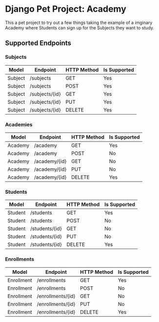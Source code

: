 # Django Pet Project: Academy

This a pet project to try out a few things taking the example of a imginary Academy where Students can sign up for the Subjects they want to study.

## Supported Endpoints

### Subjects

| Model  | Endpoint   | HTTP Method   | Is Supported
|-------------- | -------------- | -------------- | -------------- |
| Subject    | /subjects     | GET     | Yes  |
| Subject    | /subjects     | POST     | Yes  |
| Subject    | /subjects/{id}     | GET     |  Yes  |
| Subject    | /subjects/{id}     | PUT     |  Yes  |
| Subject    | /subjects/{id}     | DELETE     |  Yes |

### Academies

| Model  | Endpoint   | HTTP Method   | Is Supported
|-------------- | -------------- | -------------- | -------------- |
| Academy    | /academy     | GET     | Yes  |
| Academy    | /academy     | POST     | No  |
| Academy    | /academy/{id}     | GET     |  No  |
| Academy    | /academy/{id}     | PUT     |  No  |
| Academy    | /academy/{id}     | DELETE     |  Yes |

### Students

| Model  | Endpoint   | HTTP Method   | Is Supported
|-------------- | -------------- | -------------- | -------------- |
| Student    | /students     | GET     | Yes  |
| Student    | /students     | POST     | No  |
| Student    | /students/{id}     | GET     |  No  |
| Student    | /students/{id}     | PUT     |  No  |
| Student    | /students/{id}     | DELETE     |  Yes |

### Enrollments

| Model  | Endpoint   | HTTP Method   | Is Supported
|-------------- | -------------- | -------------- | -------------- |
| Enrollment    | /enrollments     | GET     | Yes  |
| Enrollment    | /enrollments     | POST     | No  |
| Enrollment    | /enrollments/{id}     | GET     |  No  |
| Enrollment    | /enrollments/{id}     | PUT     |  No  |
| Enrollment    | /enrollments/{id}     | DELETE     |  Yes |
